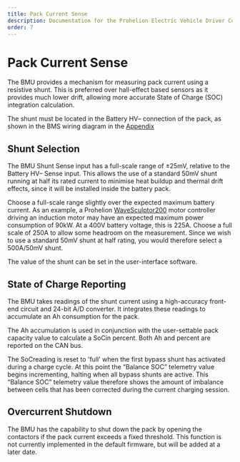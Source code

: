 ```yaml
---
title: Pack Current Sense
description: Documentation for the Prohelion Electric Vehicle Driver Controls
order: 7
---
```


# Pack Current Sense

The BMU provides a mechanism for measuring pack current using a resistive shunt.  This is preferred over hall-effect based sensors as it provides much lower drift, allowing more accurate State of Charge (SOC) integration calculation.   

The shunt must be located in the Battery HV– connection of the pack, as shown in the BMS wiring diagram in the [Appendix](99_Appendix.md)

## Shunt Selection

The BMU Shunt Sense input has a full-scale range of ±25mV, relative to the Battery HV– Sense input.  This allows the use of a standard 50mV shunt running at half its rated current to minimise heat buildup and thermal drift effects, since it will be installed inside the battery pack.   

Choose a full-scale range slightly over the expected maximum battery current.  As an example, a Prohelion [WaveSculptor200](../../Motor_Controllers/WaveSculptor200/User_Manual/index.md) motor controller driving an induction motor may have an expected maximum power consumption of 90kW.  At a 400V battery voltage, this is 225A.  Choose a full scale of 250A to allow some headroom on the measurement.  Since we wish to use a standard 50mV shunt at half rating, you would therefore select a 500A/50mV shunt. 

The value of the shunt can be set in the user-interface software. 

## State of Charge Reporting

The BMU takes readings of the shunt current using a high-accuracy front-end circuit and 24-bit A/D converter.  It integrates these readings to accumulate an Ah consumption for the pack.   

The Ah accumulation is used in conjunction with the user-settable pack capacity value to calculate a SoCin percent.  Both Ah and percent are reported on the CAN bus. 

The SoCreading is reset to 'full' when the first bypass shunt has activated during a charge cycle.  At this point the “Balance SOC” telemetry value begins incrementing, halting when all bypass shunts are active.  This “Balance SOC” telemetry value therefore shows the amount of imbalance between cells that has been corrected during the current charging session. 

## Overcurrent Shutdown

The BMU has the capability to shut down the pack by opening the contactors if the pack current exceeds a fixed threshold.  This function is not currently implemented in the default firmware, but will be added at a later date. 